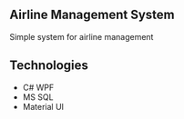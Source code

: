 ## Airline Management System
Simple system for airline management
## Technologies
- C# WPF
- MS SQL
- Material UI
